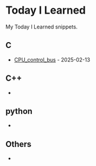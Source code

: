 # Today I Learned
My Today I Learned snippets.
## C
* [CPU_control_bus](C/CPU_control_bus.md) - 2025-02-13
## C++
- 
## python
- 
## Others
- 

